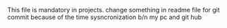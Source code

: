 This file is mandatory in projects. change something in readme file for git commit because of the time sysncronization b/n my pc and git hub
